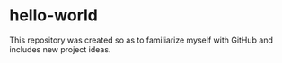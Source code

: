 # hello-world
This repository was created so as to familiarize myself with GitHub and includes new project ideas.
